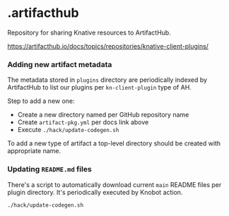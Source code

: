 # .artifacthub

Repository for sharing Knative resources to ArtifactHub.

https://artifacthub.io/docs/topics/repositories/knative-client-plugins/

### Adding new artifact metadata

The metadata stored in `plugins` directory are periodically indexed by ArtifactHub to list our plugins per `kn-client-plugin` type of AH.

Step to add a new one:
 - Create a new directory named per GitHub repository name
 - Create `artifact-pkg.yml` per docs link above
 - Execute `./hack/update-codegen.sh`

To add a new type of artifact a top-level directory should be created with appropriate name.

### Updating `README.md` files

There's a script to automatically download current `main` README files per plugin directory. It's periodically executed by Knobot action. 

```
./hack/update-codegen.sh
```
